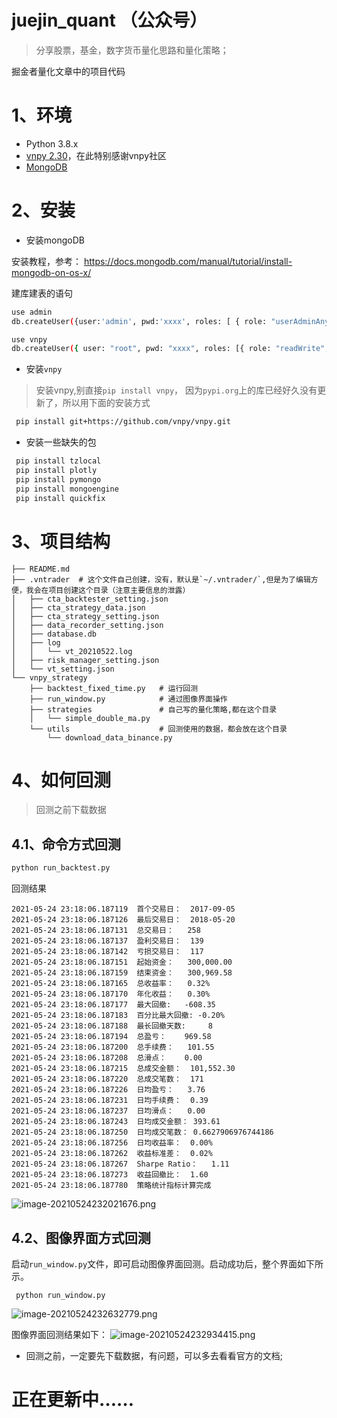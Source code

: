 # juejin_quant （公众号）

> 分享股票，基金，数字货币量化思路和量化策略；

掘金者量化文章中的项目代码

# 1、环境

* Python 3.8.x
* [vnpy 2.30](https://github.com/vnpy/vnpy)，在此特别感谢vnpy社区
* [MongoDB](https://docs.mongodb.com/manual/tutorial/install-mongodb-on-os-x/)



# 2、安装

* 安装mongoDB

安装教程，参考： https://docs.mongodb.com/manual/tutorial/install-mongodb-on-os-x/

建库建表的语句

```bash
use admin
db.createUser({user:'admin', pwd:'xxxx', roles: [ { role: "userAdminAnyDatabase", db: "admin" } ]})

use vnpy
db.createUser({ user: "root", pwd: "xxxx", roles: [{ role: "readWrite", db: "vnpy" }] })
```

* 安装`vnpy`

> 安装vnpy,别直接`pip install vnpy`， 因为`pypi.org`上的库已经好久没有更新了，所以用下面的安装方式

```bash
 pip install git+https://github.com/vnpy/vnpy.git
```

* 安装一些缺失的包

```bash
 pip install tzlocal
 pip install plotly
 pip install pymongo
 pip install mongoengine
 pip install quickfix
```

# 3、项目结构



```
├── README.md
├── .vntrader  # 这个文件自己创建，没有，默认是`~/.vntrader/`,但是为了编辑方便，我会在项目创建这个目录（注意主要信息的泄露）
│   ├── cta_backtester_setting.json
│   ├── cta_strategy_data.json
│   ├── cta_strategy_setting.json
│   ├── data_recorder_setting.json
│   ├── database.db
│   ├── log
│   │   └── vt_20210522.log
│   ├── risk_manager_setting.json
│   └── vt_setting.json
└── vnpy_strategy    
    ├── backtest_fixed_time.py   # 运行回测
    ├── run_window.py            # 通过图像界面操作
    ├── strategies               # 自己写的量化策略,都在这个目录
    │   └── simple_double_ma.py  
    └── utils                    # 回测使用的数据，都会放在这个目录
        └── download_data_binance.py  

```



# 4、如何回测
> 回测之前下载数据

##  4.1、命令方式回测

```bash
python run_backtest.py
```
回测结果
```
2021-05-24 23:18:06.187119	首个交易日：	2017-09-05
2021-05-24 23:18:06.187126	最后交易日：	2018-05-20
2021-05-24 23:18:06.187131	总交易日：	258
2021-05-24 23:18:06.187137	盈利交易日：	139
2021-05-24 23:18:06.187142	亏损交易日：	117
2021-05-24 23:18:06.187151	起始资金：	300,000.00
2021-05-24 23:18:06.187159	结束资金：	300,969.58
2021-05-24 23:18:06.187165	总收益率：	0.32%
2021-05-24 23:18:06.187170	年化收益：	0.30%
2021-05-24 23:18:06.187177	最大回撤: 	-608.35
2021-05-24 23:18:06.187183	百分比最大回撤: -0.20%
2021-05-24 23:18:06.187188	最长回撤天数: 	8
2021-05-24 23:18:06.187194	总盈亏：	969.58
2021-05-24 23:18:06.187200	总手续费：	101.55
2021-05-24 23:18:06.187208	总滑点：	0.00
2021-05-24 23:18:06.187215	总成交金额：	101,552.30
2021-05-24 23:18:06.187220	总成交笔数：	171
2021-05-24 23:18:06.187226	日均盈亏：	3.76
2021-05-24 23:18:06.187231	日均手续费：	0.39
2021-05-24 23:18:06.187237	日均滑点：	0.00
2021-05-24 23:18:06.187243	日均成交金额：	393.61
2021-05-24 23:18:06.187250	日均成交笔数：	0.6627906976744186
2021-05-24 23:18:06.187256	日均收益率：	0.00%
2021-05-24 23:18:06.187262	收益标准差：	0.02%
2021-05-24 23:18:06.187267	Sharpe Ratio：	1.11
2021-05-24 23:18:06.187273	收益回撤比：	1.60
2021-05-24 23:18:06.187780	策略统计指标计算完成
```
![image-20210524232021676.png](https://i.loli.net/2021/05/25/UCO4DEQ5JaFywGl.png)

## 4.2、图像界面方式回测
启动`run_window.py`文件，即可启动图像界面回测。启动成功后，整个界面如下所示。

```
 python run_window.py
```

![image-20210524232632779.png](https://i.loli.net/2021/05/25/NJYfe8XTVchMnad.png)

图像界面回测结果如下：
![image-20210524232934415.png](https://i.loli.net/2021/05/25/ymg38ZuFciYRhxn.png)

* 回测之前，一定要先下载数据，有问题，可以多去看看官方的文档;




# 正在更新中……


